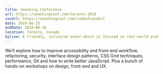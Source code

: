 ```yaml
---
title: Smashing Conference
url: https://smashingconf.com/toronto-2019
cocUrl: https://smashingconf.com/codeofconduct
date: 2019-06-25
endDate: 2019-06-26
location: Toronto, Canada
byline: A friendly, inclusive event which is focused on real-world problems and solutions.
---
```


We’ll explore how to improve accessibility and front-end workflow, refactoring, security, interface design patterns, CSS Grid techniques, performance, Git and how to write better JavaScript. Plus a bunch of hands-on workshops on design, front-end and UX.
